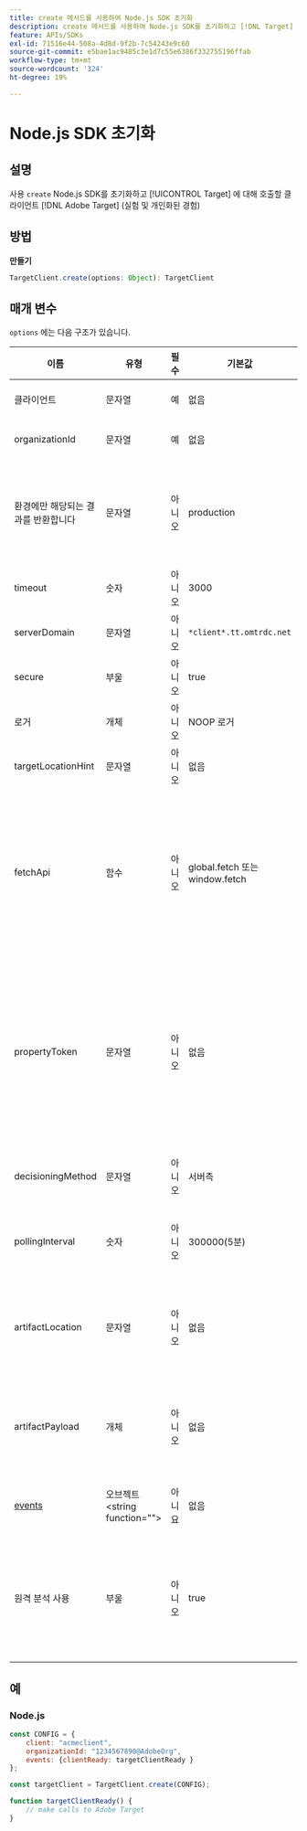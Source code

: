```yaml
---
title: create 메서드를 사용하여 Node.js SDK 초기화
description: create 메서드를 사용하여 Node.js SDK를 초기화하고 [!DNL Target] 에 대해 호출할 클라이언트 [!DNL Adobe Target] (실험 및 개인화된 경험)
feature: APIs/SDKs
exl-id: 71516e44-508a-4d8d-9f2b-7c54243e9c60
source-git-commit: e5bae1ac9485c3e1d7c55e6386f332755196ffab
workflow-type: tm+mt
source-wordcount: '324'
ht-degree: 19%

---
```


# Node.js SDK 초기화

## 설명

사용 `create` Node.js SDK를 초기화하고 [!UICONTROL Target] 에 대해 호출할 클라이언트 [!DNL Adobe Target] (실험 및 개인화된 경험)

## 방법

**만들기**

```js {line-numbers="true"}
TargetClient.create(options: Object): TargetClient
```

## 매개 변수

`options` 에는 다음 구조가 있습니다.

| 이름 | 유형 | 필수 | 기본값 | 설명 |
| --- | --- | --- | --- | --- |
| 클라이언트 | 문자열 | 예 | 없음 | [!UICONTROL Adobe Target 클라이언트 ID] |
| organizationId | 문자열 | 예 | 없음 | [!UICONTROL Experience Cloud 조직 ID] |
| 환경에만 해당되는 결과를 반환합니다 | 문자열 | 아니오 | production | Target 환경 이름입니다. 다음에서 [!DNL Target] UI, [!UICONTROL 관리] > [!UICONTROL 환경]. |
| timeout | 숫자 | 아니오 | 3000 | 시간 초과(밀리 초)입니다 |
| serverDomain | 문자열 | 아니오 | `*client*.tt.omtrdc.net` | 기본 호스트 이름 무시 |
| secure | 부울 | 아니오 | true | HTTP 체계를 적용하도록 설정 해제 |
| 로거 | 개체 | 아니오 | NOOP 로거 | 기본 NOOP 로거를 바꿉니다. |
| targetLocationHint | 문자열 | 아니오 | 없음 | Target 위치 힌트 |
| fetchApi | 함수 | 아니오 | global.fetch 또는 window.fetch | [가져오기](https://fetch.spec.whatwg.org/) SDK에서 http 요청에 사용합니다. 기본적으로 노드 가져오기 또는 브라우저 가져오기 구현이 사용됩니다. 그러나 을 사용하여 대체 구현을 제공할 수 있습니다. `fetchApi` |
| propertyToken | 문자열 | 아니오 | 없음 | **Target 속성 토큰**. 여기에 지정된 경우 모두 `getOffers` 호출은 이 값을 사용합니다. **온디바이스 의사 결정**, SDK는에 설정된 속성 토큰에 대한 적격 활동이 포함된 아티팩트만 다운로드합니다. `propertyToken` |
| decisioningMethod | 문자열 | 아니오 | 서버측 | 사용할 의사 결정 방법 결정([온디바이스](/help/dev/implement/server-side/sdk-guides/on-device-decisioning/overview.md), 서버측, 하이브리드) |
| pollingInterval | 숫자 | 아니오 | 300000(5분) | 에 대한 폴링 간격 [온디바이스 의사 결정 규칙 아티팩트](/help/dev/implement/server-side/sdk-guides/on-device-decisioning/rule-artifact-overview.md) (밀리초) |
| artifactLocation | 문자열 | 아니오 | 없음 | 에 대한 정규화된 URL [온디바이스 의사 결정 규칙 아티팩트](/help/dev/implement/server-side/sdk-guides/on-device-decisioning/rule-artifact-overview.md). 내부적으로 결정된 위치를 재정의합니다. |
| artifactPayload | 개체 | 아니오 | 없음 | 의 JSON 페이로드 [온디바이스 의사 결정 규칙 아티팩트](/help/dev/implement/server-side/sdk-guides/on-device-decisioning/rule-artifact-overview.md). 지정하면 URL에서 요청하는 대신 사용됩니다. |
| [events](sdk-events.md) | 오브젝트&lt;string function=&quot;&quot;> | 아니요 | 없음 | 이벤트 이름 키와 콜백 함수 값이 있는 선택적 개체입니다 |
| 원격 분석 사용 | 부울 | 아니오 | true | 사용하도록 설정하면 Adobe이 SDK 기능 사용 및 성능 원격 분석 데이터를 수집합니다. 개인 데이터는 수집되지 않습니다. |

## 예

### Node.js

```js {line-numbers="true"}
const CONFIG = {
    client: "acmeclient",
    organizationId: "1234567890@AdobeOrg",
    events: {clientReady: targetClientReady }
};

const targetClient = TargetClient.create(CONFIG);

function targetClientReady() {
    // make calls to Adobe Target
}
```

